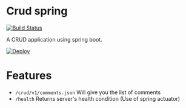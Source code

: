 # Crud spring
[![Build Status](https://snap-ci.com/kishaningithub/crudspring/branch/master/build_image)](https://snap-ci.com/kishaningithub/crudspring/branch/master)

 A CRUD application using spring boot.

[![Deploy](https://www.herokucdn.com/deploy/button.svg)](https://heroku.com/deploy)


# Features
  - `/crud/v1/comments.json` Will give you the list of comments
  - `/health` Returns server's health condition (Use of spring actuator)